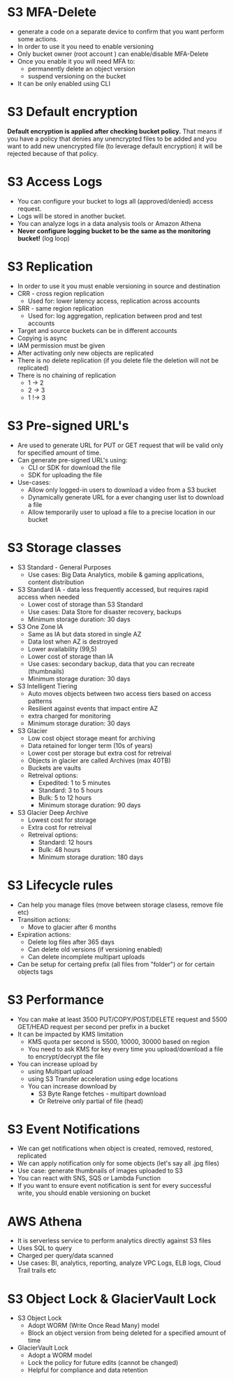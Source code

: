# S3 MFA-Delete
* generate a code on a separate device to confirm that you want perform some actions.
* In order to use it you need to enable versioning
* Only bucket owner (root account ) can enable/disable MFA-Delete 
* Once you enable it you will need MFA to:
  * permanently delete an object version
  * suspend versioning on the bucket
* It can be only enabled using CLI

# S3 Default encryption
**Default encryption is applied after checking bucket policy.** That means if you have a policy that denies any unencrypted files to be added and you want to add new unencrypted file (to leverage default encryption) it will be rejected because of that policy.

# S3 Access Logs
* You can configure your bucket to logs all (approved/denied) access request.
* Logs will be stored in another bucket.
* You can analyze logs in a data analysis tools or Amazon Athena
* **Never configure logging bucket to be the same as the monitoring bucket!** (log loop)

# S3 Replication
* In order to use it you must enable versioning in source and destination
* CRR - cross region replication
  * Used for: lower latency access, replication across accounts
* SRR - same region replication
  * Used for: log aggregation, replication between prod and test accounts
* Target and source buckets can be in different accounts
* Copying is async
* IAM permission must be given
* After activating only new objects are replicated 
* There is no delete replication (if you delete file the deletion will not be replicated)
* There is no chaining of replication
  * 1 -> 2 
  * 2 -> 3
  * 1 !-> 3

# S3 Pre-signed URL's
* Are used to generate URL for PUT or GET request that will be valid only for specified amount of time.
* Can generate pre-signed URL's using:
  * CLI or SDK for download the file
  * SDK for uploading the file
* Use-cases:
  * Allow only logged-in users to download a video from a S3 bucket
  * Dynamically generate URL for a ever changing user list to download a file
  * Allow temporarily user to upload a file to a precise location in our bucket

# S3 Storage classes
* S3 Standard - General Purposes
  * Use cases: Big Data Analytics, mobile & gaming applications, content distribution
* S3 Standard IA - data less frequently accessed, but requires rapid access when needed
  * Lower cost of storage than S3 Standard
  * Use cases: Data Store for disaster recovery, backups
  * Minimum storage duration: 30 days
* S3 One Zone IA
  * Same as IA but data stored in single AZ
  * Data lost when AZ is destroyed
  * Lower availability (99,5)
  * Lower cost of storage than IA
  * Use cases: secondary backup, data that you can recreate (thumbnails)
  * Minimum storage duration: 30 days
* S3 Intelligent Tiering
  * Auto moves objects between two access tiers based on access patterns
  * Resilient against events that impact entire AZ
  * extra charged for monitoring
  * Minimum storage duration: 30 days
* S3 Glacier
  * Low cost object storage meant for archiving
  * Data retained for longer term (10s of years)
  * Lower cost per storage but extra cost for retreival
  * Objects in glacier are called Archives (max 40TB)
  * Buckets are vaults
  * Retreival options:
    * Expedited: 1 to 5 minutes
    * Standard: 3 to 5 hours
    * Bulk: 5 to 12 hours
    * Minimum storage duration: 90 days
* S3 Glacier Deep Archive
  * Lowest cost for storage
  * Extra cost for retreival
  * Retreival options:
    * Standard: 12 hours
    * Bulk: 48 hours
    * Minimum storage duration: 180 days

# S3 Lifecycle rules
* Can help you manage files (move between storage clasess, remove file etc)
* Transition actions:
  * Move to glacier after 6 months
* Expiration actions:
  * Delete log files after 365 days
  * Can delete old versions (if versioning enabled)
  * Can delete incomplete multipart uploads
* Can be setup for certaing prefix (all files from "folder") or for certain objects tags

# S3 Performance
* You can make at least 3500 PUT/COPY/POST/DELETE request and 5500 GET/HEAD request per second per prefix in a bucket
* It can be impacted by KMS limitation
  * KMS quota per second is 5500, 10000, 30000 based on region
  * You need to ask KMS for key every time you upload/download a file to encrypt/decrypt the file
* You can increase upload by 
  * using Multipart upload
  * using S3 Transfer acceleration using edge locations
  * You can increase download by
    * S3 Byte Range fetches - multipart download
    * Or Retreive only partial of file (head)

# S3 Event Notifications
* We can get notifications when object is created, removed, restored, replicated
* We can apply notification only for some objects (let's say all .jpg files)
* Use case: generate thumbnails of images uploaded to S3
* You can react with SNS, SQS or Lambda Function
* If you want to ensure event notification is sent for every successful write, you should enable versioning on bucket

# AWS Athena
* It is serverless service to perform analytics directly against S3 files
* Uses SQL to query
* Charged per query/data scanned
* Use cases: BI, analytics, reporting, analyze VPC Logs, ELB logs, Cloud Trail trails etc

# S3 Object Lock & GlacierVault Lock
* S3 Object Lock
  * Adopt WORM (Write Once Read Many) model
  * Block an object version from being deleted for a specified amount of time
* GlacierVault Lock
  * Adopt a WORM model
  * Lock the policy for future edits (cannot be changed)
  * Helpful for compliance and data retention